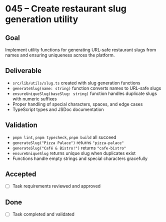 # 045 – Create restaurant slug generation utility

## Goal

Implement utility functions for generating URL-safe restaurant slugs from names and ensuring uniqueness across the platform.

## Deliverable

- `src/lib/utils/slug.ts` created with slug generation functions
- `generateSlug(name: string)` function converts names to URL-safe slugs
- `ensureUniqueSlug(baseSlug: string)` function handles duplicate slugs with numeric suffixes
- Proper handling of special characters, spaces, and edge cases
- TypeScript types and JSDoc documentation

## Validation

- `pnpm lint`, `pnpm typecheck`, `pnpm build` all succeed
- `generateSlug("Pizza Palace")` returns `"pizza-palace"`
- `generateSlug("Café & Bistro!")` returns `"cafe-bistro"`
- `ensureUniqueSlug` returns unique slug when duplicates exist
- Functions handle empty strings and special characters gracefully

## Accepted

- [ ] Task requirements reviewed and approved

## Done

- [ ] Task completed and validated
